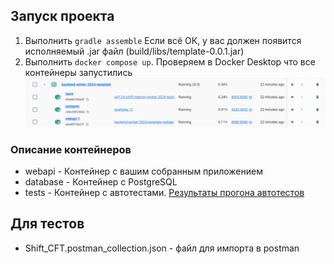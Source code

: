 ## Запуск проекта
1. Выполнить `gradle assemble`
Если всё ОК, у вас должен появится исполняемый .jar файл (build/libs/template-0.0.1.jar)
2. Выполнить `docker compose up`. Проверяем в Docker Desktop что все контейнеры запустились
![img.png](img.png)

### Описание контейнеров
* webapi - Контейнер с вашим собранным приложением
* database - Контейнер с PostgreSQL
* tests - Контейнер с автотестами. [Результаты прогона автотестов](http://localhost:8090)

## Для тестов
* Shift_CFT.postman_collection.json - файл для импорта в postman

